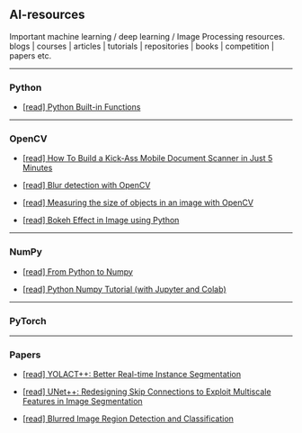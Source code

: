 ## AI-resources
Important machine learning / deep learning / Image Processing resources.  blogs | courses | articles | tutorials | repositories | books | competition | papers etc. 

---

### Python

- [[read] Python Built-in Functions](https://www.programiz.com/python-programming/methods/built-in)


---
### OpenCV
- [[read] How To Build a Kick-Ass Mobile Document Scanner in Just 5 Minutes](https://www.pyimagesearch.com/2014/09/01/build-kick-ass-mobile-document-scanner-just-5-minutes/)

- [[read] Blur detection with OpenCV](https://www.pyimagesearch.com/2015/09/07/blur-detection-with-opencv/)

- [[read] Measuring the size of objects in an image with OpenCV](https://www.pyimagesearch.com/2016/03/28/measuring-size-of-objects-in-an-image-with-opencv/)

- [[read] Bokeh Effect in Image using Python](https://py2py.com/bokeh-effect-in-image-using-python/)

---
### NumPy

- [[read] From Python to Numpy](https://www.labri.fr/perso/nrougier/from-python-to-numpy/)

- [[read] Python Numpy Tutorial (with Jupyter and Colab)](https://cs231n.github.io/python-numpy-tutorial/)

---
### PyTorch

---

### Papers

- [[read] YOLACT++: Better Real-time Instance Segmentation](https://arxiv.org/abs/1912.06218)

- [[read] UNet++: Redesigning Skip Connections to Exploit Multiscale Features in Image Segmentation](https://arxiv.org/abs/1912.05074)

- [[read] Blurred Image Region Detection and Classification](https://fled.github.io/paper/blur.pdf)
